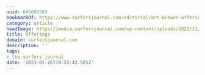 ```yaml
---
uuid: 645601503
bookmarkOf: https://www.surfersjournal.com/editorial/art-brewer-offerings/
category: article
headImage: https://media.surfersjournal.com/wp-content/uploads/2022/11/10165528/Art-Brewer-Bunker-75_005_bunk-sleeping.jpeg
title: Offerings
domain: surfersjournal.com
description: ''
tags:
- the surfers journal
date: '2023-01-26T19:53:42.581Z'
---
```



